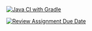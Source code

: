[![Java CI with Gradle](https://github.com/bhos-qa/lab-2-Aykhan064/actions/workflows/gradle.yml/badge.svg?branch=feature%2Flab2)](https://github.com/bhos-qa/lab-2-Aykhan064/actions/workflows/gradle.yml)

[![Review Assignment Due Date](https://classroom.github.com/assets/deadline-readme-button-22041afd0340ce965d47ae6ef1cefeee28c7c493a6346c4f15d667ab976d596c.svg)](https://classroom.github.com/a/9SdtBFax)
